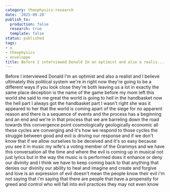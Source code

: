 ```yaml
---
category: theophysics-research
date: '2025-09-28'
publish_to:
  production: false
  research: true
  template: false
status: published
tags:
- o
- theophysics
- enveloppe
title: Before I interviewed Donald Im an optimist and also a realis...
---
```

   
Before I interviewed Donald I'm an optimist and also a realist and I believe ultimately this political system we're in right now they're going to be a different ways if you look close they're both leaving us a lot in exactly the same place deception is the name of the game before my mom left this world she said to me great the world is going to hell in the handbasket now the hell part I always got the handbasket part I wasn't right she was it appeared to her that the world is coming apart of the siege for no apparent reason and there is a sequence of events and the process has a beginning and an end and we're in that process that we are barreling down the road towards this convergence point cosmologically geologically economic all these cycles are converging and it's how we respond to those cycles the struggle between good and evil is driving our response and if we don't know that if we allow ourselves to be deceived and it's so easy because you see it in music my wife's a voting member of the Grammys and we have this conversation all the time and where the evil is coming up in musical not just lyrics but in the way the music is is performed does it enhance or deny our divinity and I think we have to keep coming back to that anything that denies our divinity our ability to heal and imagine and create and forgive and love is an expression of evil doesn't mean the people know their evil i'm not saying that i'm saying that there are people that have a propensity for greed and control who will fall into evil practices they may not even know